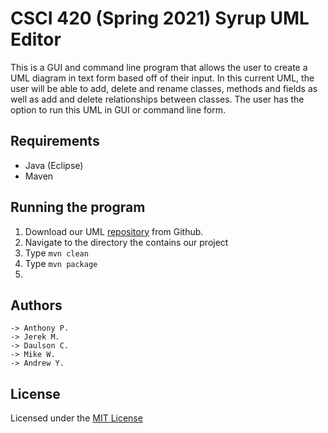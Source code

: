 # CSCI 420 (Spring 2021) Syrup UML Editor

This is a GUI and command line program that allows the user to create a UML diagram in text form based off of their input. In this current UML, the user will be able to add, delete and rename classes, methods and fields as well as add and delete relationships between classes. The user has the option to run this UML in GUI or command line form.

## Requirements

* Java (Eclipse)
* Maven

## Running the program

1. Download our UML [repository](https://github.com/mucsci-students/2021sp-420-Syrup/tree/develop) from Github.
2. Navigate to the directory the contains our project
3. Type `mvn clean`
4. Type `mvn package`
5. 

## Authors
```
-> Anthony P.
-> Jerek M.
-> Daulson C.
-> Mike W.
-> Andrew Y.
```
## License

Licensed under the [MIT License](https://github.com/mucsci-students/2021sp-420-Syrup/blob/README-file/LICENSE)
